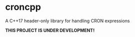 # croncpp
A C++17 header-only library for handling CRON expressions

**THIS PROJECT IS UNDER DEVELOPMENT!**
